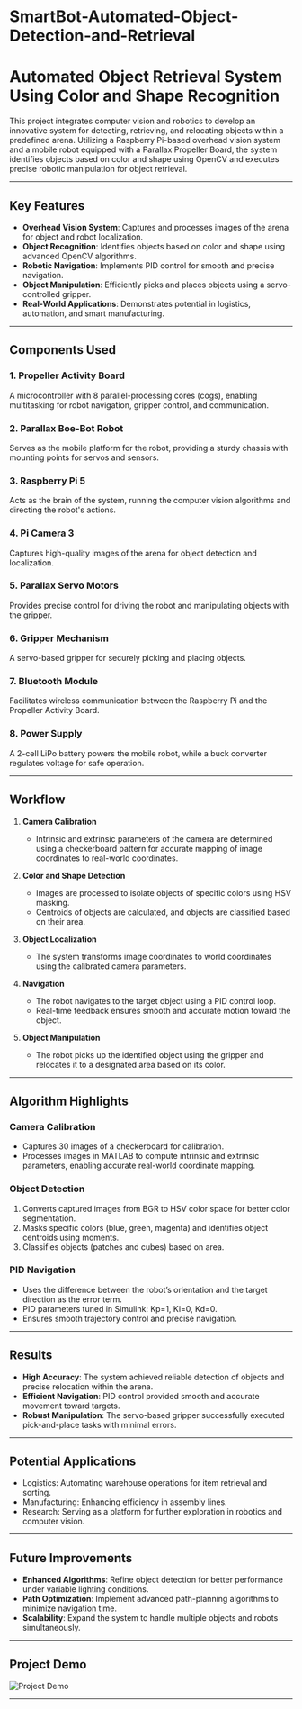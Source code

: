 # SmartBot-Automated-Object-Detection-and-Retrieval
# Automated Object Retrieval System Using Color and Shape Recognition

This project integrates computer vision and robotics to develop an innovative system for detecting, retrieving, and relocating objects within a predefined arena. Utilizing a Raspberry Pi-based overhead vision system and a mobile robot equipped with a Parallax Propeller Board, the system identifies objects based on color and shape using OpenCV and executes precise robotic manipulation for object retrieval.

---

## Key Features
- **Overhead Vision System**: Captures and processes images of the arena for object and robot localization.
- **Object Recognition**: Identifies objects based on color and shape using advanced OpenCV algorithms.
- **Robotic Navigation**: Implements PID control for smooth and precise navigation.
- **Object Manipulation**: Efficiently picks and places objects using a servo-controlled gripper.
- **Real-World Applications**: Demonstrates potential in logistics, automation, and smart manufacturing.

---

## Components Used

### **1. Propeller Activity Board**
A microcontroller with 8 parallel-processing cores (cogs), enabling multitasking for robot navigation, gripper control, and communication.

### **2. Parallax Boe-Bot Robot**
Serves as the mobile platform for the robot, providing a sturdy chassis with mounting points for servos and sensors.

### **3. Raspberry Pi 5**
Acts as the brain of the system, running the computer vision algorithms and directing the robot's actions.

### **4. Pi Camera 3**
Captures high-quality images of the arena for object detection and localization.

### **5. Parallax Servo Motors**
Provides precise control for driving the robot and manipulating objects with the gripper.

### **6. Gripper Mechanism**
A servo-based gripper for securely picking and placing objects.

### **7. Bluetooth Module**
Facilitates wireless communication between the Raspberry Pi and the Propeller Activity Board.

### **8. Power Supply**
A 2-cell LiPo battery powers the mobile robot, while a buck converter regulates voltage for safe operation.

---

## Workflow

1. **Camera Calibration**
   - Intrinsic and extrinsic parameters of the camera are determined using a checkerboard pattern for accurate mapping of image coordinates to real-world coordinates.

2. **Color and Shape Detection**
   - Images are processed to isolate objects of specific colors using HSV masking.
   - Centroids of objects are calculated, and objects are classified based on their area.

3. **Object Localization**
   - The system transforms image coordinates to world coordinates using the calibrated camera parameters.

4. **Navigation**
   - The robot navigates to the target object using a PID control loop.
   - Real-time feedback ensures smooth and accurate motion toward the object.

5. **Object Manipulation**
   - The robot picks up the identified object using the gripper and relocates it to a designated area based on its color.

---

## Algorithm Highlights

### **Camera Calibration**
- Captures 30 images of a checkerboard for calibration.
- Processes images in MATLAB to compute intrinsic and extrinsic parameters, enabling accurate real-world coordinate mapping.

### **Object Detection**
1. Converts captured images from BGR to HSV color space for better color segmentation.
2. Masks specific colors (blue, green, magenta) and identifies object centroids using moments.
3. Classifies objects (patches and cubes) based on area.

### **PID Navigation**
- Uses the difference between the robot’s orientation and the target direction as the error term.
- PID parameters tuned in Simulink: Kp=1, Ki=0, Kd=0.
- Ensures smooth trajectory control and precise navigation.

---

## Results

- **High Accuracy**: The system achieved reliable detection of objects and precise relocation within the arena.
- **Efficient Navigation**: PID control provided smooth and accurate movement toward targets.
- **Robust Manipulation**: The servo-based gripper successfully executed pick-and-place tasks with minimal errors.

---

## Potential Applications
- Logistics: Automating warehouse operations for item retrieval and sorting.
- Manufacturing: Enhancing efficiency in assembly lines.
- Research: Serving as a platform for further exploration in robotics and computer vision.

---

## Future Improvements
- **Enhanced Algorithms**: Refine object detection for better performance under variable lighting conditions.
- **Path Optimization**: Implement advanced path-planning algorithms to minimize navigation time.
- **Scalability**: Expand the system to handle multiple objects and robots simultaneously.

---

## Project Demo
![Project Demo](Projectdemo.gif)


---


